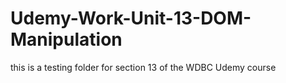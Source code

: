 # Udemy-Work-Unit-13-DOM-Manipulation

this is a testing folder for section 13 of the WDBC Udemy course
